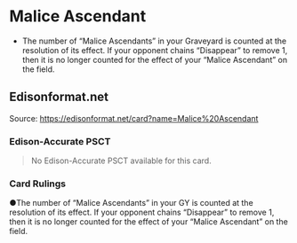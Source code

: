 # Malice Ascendant

*   The number of “Malice Ascendants” in your Graveyard is counted at the resolution of its effect. If your opponent chains “Disappear” to remove 1, then it is no longer counted for the effect of your “Malice Ascendant” on the field.

## Edisonformat.net

Source: https://edisonformat.net/card?name=Malice%20Ascendant

### Edison-Accurate PSCT

> No Edison-Accurate PSCT available for this card.

### Card Rulings

●The number of “Malice Ascendants” in your GY is counted at the resolution of its effect. If your opponent chains “Disappear” to remove 1, then it is no longer counted for the effect of your “Malice Ascendant” on the field.
            